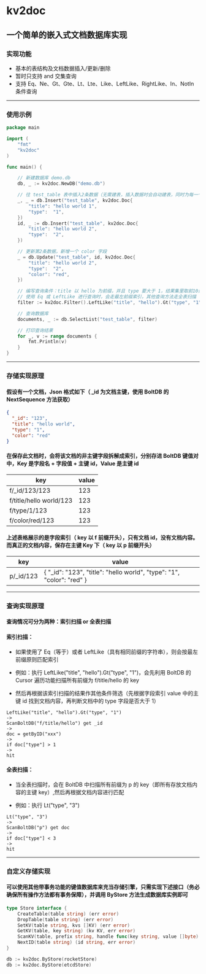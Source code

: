 # kv2doc

## 一个简单的嵌入式文档数据库实现

### 实现功能

* 基本的表结构及文档数据插入/更新/删除
* 暂时只支持 and 交集查询
* 支持 Eq、Ne、Gt、Gte、Lt、Lte、Like、LeftLike、RightLike、In、NotIn 条件查询

***

### 使用示例

```go
package main

import (
	"fmt"
	"kv2doc"
)

func main() {

	// 新建数据库 demo.db
	db, _ := kv2doc.NewDB("demo.db")

	// 往 test_table 表中插入2条数据（无需建表，插入数据时会自动建表，同时为每一个字段都建立索引）
	_, _ = db.Insert("test_table", kv2doc.Doc{
		"title": "hello world 1",
		"type":  "1",
	})
	id, _ := db.Insert("test_table", kv2doc.Doc{
		"title": "hello world 2",
		"type":  "2",
	})

	// 更新第2条数据，新增一个 color 字段
	_ = db.Update("test_table", id, kv2doc.Doc{
		"title": "hello world 2",
		"type":  "2",
		"color": "red",
	})

	// 编写查询条件：title 以 hello 为前缀，并且 type 要大于 1，结果集里取前10条返回
	// 使用 Eq 或 LeftLike 进行查询时，会走最左前缀索引，其他查询方法走全表扫描
	filter := kv2doc.Filter().LeftLike("title", "hello").Gt("type", "1").Limit(0, 10)

	// 查询数据库
	documents, _ := db.SelectList("test_table", filter)

	// 打印查询结果
	for _, v := range documents {
		fmt.Println(v)
	}
}
```

***

### 存储实现原理

#### 假设有一个文档，Json 格式如下（ _id 为文档主键，使用 BoltDB 的 NextSequence 方法获取）

```json
{
  "_id": "123",
  "title": "hello world",
  "type": "1",
  "color": "red"
}
```

#### 在保存此文档时，会将该文档的非主键字段拆解成索引，分别存进 BoltDB 键值对中，Key 是字段名 + 字段值 + 主键 id，Value 是主键 id

| key                     | value |
|-------------------------|-------|
| f/_id/123/123           | 123   |
| f/title/hello world/123 | 123   |
| f/type/1/123            | 123   |
| f/color/red/123         | 123   |

#### 上述表格展示的是字段索引（ key 以 f 前缀开头），只有文档 id，没有文档内容。而真正的文档内容，保存在主键 Key 下（ key 以 p 前缀开头）

| key       | value                                                                 |
|-----------|-----------------------------------------------------------------------|
| p/_id/123 | { "_id": "123", "title": "hello world", "type": "1", "color": "red" } |

***

### 查询实现原理

#### 查询情况可分为两种：索引扫描 or 全表扫描

#### 索引扫描：

* 如果使用了 Eq（等于）或者 LeftLike（具有相同前缀的字符串），则会按最左前缀原则匹配索引

* 例如：执行 LeftLike("title", "hello").Gt("type", "1")，会先利用 BoltDB 的 Cursor 遍历功能扫描所有前缀为 f/title/hello 的 key

* 然后再根据该索引扫描的结果作其他条件筛选（先根据字段索引 value 中的主键 id 找到文档内容，再判断文档中的 type 字段是否大于 1）

```
LeftLike("title", "hello").Gt("type", "1")
->
ScanBoltDB("f/title/hello") get _id
->
doc = getByID("xxx")
->
if doc["type"] > 1
->
hit
```

#### 全表扫描：

* 当全表扫描时，会在 BoltDB 中扫描所有前缀为 p 的 key（即所有存放文档内容的主键 key）,然后再根据文档内容进行匹配

* 例如：执行 Lt("type", "3")

```
Lt("type", "3")
->
ScanBoltDB("p") get doc
->
if doc["type"] < 3 
->
hit
```

***

### 自定义存储实现

#### 可以使用其他带事务功能的键值数据库来充当存储引擎，只需实现下述接口（务必确保所有操作方法都有事务保障），并调用 ByStore 方法生成数据库实例即可

```go
type Store interface {
    CreateTable(table string) (err error)
    DropTable(table string) (err error)
    SetKV(table string, kvs []KV) (err error)
    GetKV(table, key string) (kv KV, err error)
    ScanKV(table, prefix string, handle func(key string, value []byte) bool) (err error)
    NextID(table string) (id string, err error)
}
```

```go
db := kv2doc.ByStore(rocketStore)
db := kv2doc.ByStore(etcdStore)
```